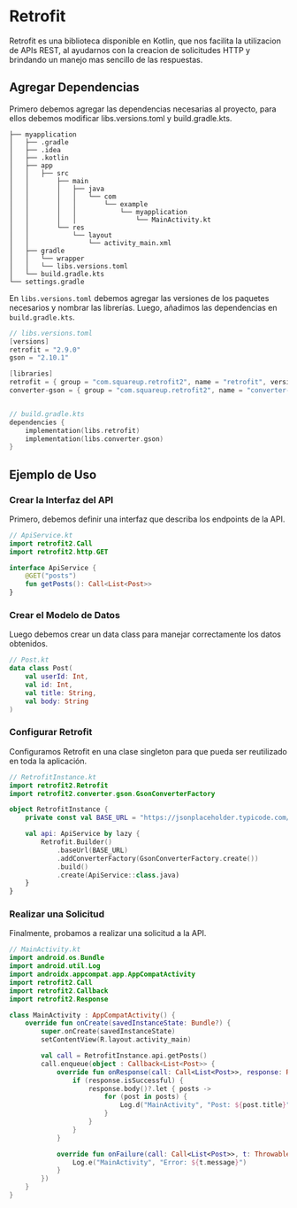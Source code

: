 # Retrofit
Retrofit es una biblioteca disponible en Kotlin, que nos facilita la utilizacion de APIs REST, al ayudarnos con la creacion de solicitudes HTTP y brindando un manejo mas sencillo de las respuestas.

## Agregar Dependencias
Primero debemos agregar las dependencias necesarias al proyecto, para ellos debemos modificar libs.versions.toml y build.gradle.kts.
```plaintext
├── myapplication
│   ├── .gradle
│   ├── .idea
│   ├── .kotlin
│   ├── app
│   │   ├── src
│   │       ├── main
│   │       │   ├── java
│   │       │   │   └── com
│   │       │   │       └── example
│   │       │   │           └── myapplication
│   │       │   │               └── MainActivity.kt
│   │       └── res
│   │           └── layout
│   │               └── activity_main.xml
│   ├── gradle
│   │   └── wrapper
│   │   └── libs.versions.toml
│   └── build.gradle.kts
└── settings.gradle
```
En `libs.versions.toml` debemos agregar las versiones de los paquetes necesarios y nombrar las librerías. Luego, añadimos las dependencias en `build.gradle.kts`.

```kotlin
// libs.versions.toml
[versions]
retrofit = "2.9.0"
gson = "2.10.1"

[libraries]
retrofit = { group = "com.squareup.retrofit2", name = "retrofit", version.ref = "retrofit" }
converter-gson = { group = "com.squareup.retrofit2", name = "converter-gson", version.ref = "retrofit" }


// build.gradle.kts
dependencies {
    implementation(libs.retrofit)
    implementation(libs.converter.gson)
}

```

## Ejemplo de Uso
### Crear la Interfaz del API

Primero, debemos definir una interfaz que describa los endpoints de la API.

```kotlin
// ApiService.kt
import retrofit2.Call
import retrofit2.http.GET

interface ApiService {
    @GET("posts")
    fun getPosts(): Call<List<Post>>
}
```

### Crear el Modelo de Datos

Luego debemos crear un data class para manejar correctamente los datos obtenidos.
```kotlin
// Post.kt
data class Post(
    val userId: Int,
    val id: Int,
    val title: String,
    val body: String
)
```

### Configurar Retrofit

Configuramos Retrofit en una clase singleton para que pueda ser reutilizado en toda la aplicación.

```kotlin
// RetrofitInstance.kt
import retrofit2.Retrofit
import retrofit2.converter.gson.GsonConverterFactory

object RetrofitInstance {
    private const val BASE_URL = "https://jsonplaceholder.typicode.com/"

    val api: ApiService by lazy {
        Retrofit.Builder()
            .baseUrl(BASE_URL)
            .addConverterFactory(GsonConverterFactory.create())
            .build()
            .create(ApiService::class.java)
    }
}
```

### Realizar una Solicitud

Finalmente, probamos a realizar una solicitud a la API.

```kotlin
// MainActivity.kt
import android.os.Bundle
import android.util.Log
import androidx.appcompat.app.AppCompatActivity
import retrofit2.Call
import retrofit2.Callback
import retrofit2.Response

class MainActivity : AppCompatActivity() {
    override fun onCreate(savedInstanceState: Bundle?) {
        super.onCreate(savedInstanceState)
        setContentView(R.layout.activity_main)

        val call = RetrofitInstance.api.getPosts()
        call.enqueue(object : Callback<List<Post>> {
            override fun onResponse(call: Call<List<Post>>, response: Response<List<Post>>) {
                if (response.isSuccessful) {
                    response.body()?.let { posts ->
                        for (post in posts) {
                            Log.d("MainActivity", "Post: ${post.title}")
                        }
                    }
                }
            }

            override fun onFailure(call: Call<List<Post>>, t: Throwable) {
                Log.e("MainActivity", "Error: ${t.message}")
            }
        })
    }
}
```
